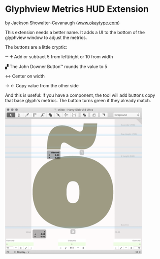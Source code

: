 # Glyphview Metrics HUD Extension

by Jackson Showalter-Cavanaugh (www.okaytype.com)

This extension needs a better name. It adds a UI to the bottom of the glyphview window to adjust the metrics. 

The buttons are a little cryptic:

➖ ➕   Add or subtract 5 from left/right or 10 from width

  ▞   The John Downer Button™ rounds the value to 5

  ↔︎   Center on width

  → ←   Copy value from the other side

And this is useful: If you have a component, the tool will add buttons copy that base glyph's metrics. The button turns green if they already match. 


<img src="/source/resources/ScreenShot.png" width="444" alt="Glyphview Metrics HUD ScreenShot">
